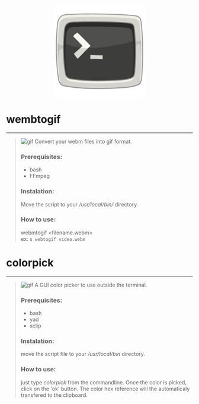 <p align="center">
<img width=250 src="https://github.com/PinheiroCosta/MyScripts/raw/97722319eace982113f70993149753274e16ad9c/images/terminal.png"></img>
</p>

 # wembtogif
---
> ![gif](https://github.com/PinheiroCosta/MyScripts/raw/df098984139bf6ac64894463546a79526ffa921b/images/webmtogif.gif)
> Convert your webm files into gif format.
>
> ### Prerequisites:
> * bash
> * FFmpeg  
>
> ### Instalation: 
> Move the script to your _/usr/local/bin/_ directory.  
>
> ### How to use: 
> webmtogif \<filename.webm\>  
> ex: ```$ webtogif video.webm```

# colorpick
---
>
> ![gif](https://github.com/PinheiroCosta/MyScripts/raw/5c1049c3cf5d1747a2ed04c4551da8e16f4de3d4/images/colorpick.gif)
> A GUI color picker to use outside the terminal.
>
> ### Prerequisites: 
> * bash
> * yad
> * xclip  
>
> ### Instalation: 
> move the script file to your _/usr/local/bin_ directory. 
> 
> ### How to use: 
> just type _colorpick_ from the commandline. Once the color is picked, click on the 'ok' button. The color hex reference will the automaticaly transfered to the clipboard.
